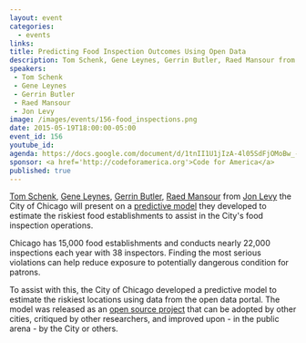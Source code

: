 ```yaml
---
layout: event
categories: 
  - events
links:
title: Predicting Food Inspection Outcomes Using Open Data
description: Tom Schenk, Gene Leynes, Gerrin Butler, Raed Mansour from Jon Levy the City of Chicago will present on a predictive model they developed to estimate the riskiest food establishments to assist in the City’s food inspection operations.
speakers:
 - Tom Schenk
 - Gene Leynes
 - Gerrin Butler
 - Raed Mansour
 - Jon Levy
image: /images/events/156-food_inspections.png
date: 2015-05-19T18:00:00-05:00
event_id: 156
youtube_id: 
agenda: https://docs.google.com/document/d/1tnII1U1jIzA-4l05SdFjOMoBw_-fRlbakzQWwI0UPhk/edit#
sponsor: <a href='http://codeforamerica.org'>Code for America</a>
published: true
---
```


[Tom Schenk](https://twitter.com/tomschenkjr), [Gene Leynes](https://twitter.com/Geneorama), [Gerrin Butler](https://twitter.com/gerrinbutler), [Raed Mansour](https://www.linkedin.com/in/raedmansour) from [Jon Levy](https://twitter.com/jonopendata) the City of Chicago will present on a [predictive model](http://chicago.github.io/food-inspections-evaluation/) they developed to estimate the riskiest food establishments to assist in the City's food inspection operations.

Chicago has 15,000 food establishments and conducts nearly 22,000 inspections each year with 38 inspectors. Finding the most serious violations can help reduce exposure to potentially dangerous condition for patrons. 

To assist with this, the City of Chicago developed a predictive model to estimate the riskiest locations using data from the open data portal. The model was released as an [open source project](https://github.com/chicago/food-inspections-evaluation/) that can be adopted by other cities, critiqued by other researchers, and improved upon - in the public arena - by the City or others.

